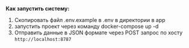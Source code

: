 **Как запустить систему:**

1) Скопировать файл .env.example в .env в директории в app
2) запустить проект через команду docker-compose up -d
3) Отправить данные в JSON формате через POST запрос по хосту `http://localhost:8787`
   
